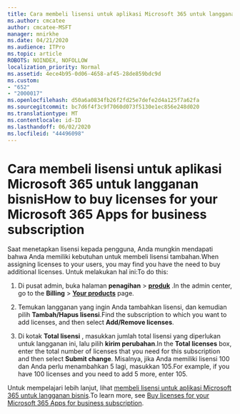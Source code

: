 ```yaml
---
title: Cara membeli lisensi untuk aplikasi Microsoft 365 untuk langganan bisnis
ms.author: cmcatee
author: cmcatee-MSFT
manager: mnirkhe
ms.date: 04/21/2020
ms.audience: ITPro
ms.topic: article
ROBOTS: NOINDEX, NOFOLLOW
localization_priority: Normal
ms.assetid: 4ece4b95-0d06-4658-af45-28de859bdc9d
ms.custom:
- "652"
- "2000017"
ms.openlocfilehash: d50a6a0834fb26f2fd25e7defe2d4a125f7a62fa
ms.sourcegitcommit: bc7d6f4f3c9f7060d073f5130e1ec856e248d020
ms.translationtype: MT
ms.contentlocale: id-ID
ms.lasthandoff: 06/02/2020
ms.locfileid: "44496098"
---
```

# <a name="how-to-buy-licenses-for-your-microsoft-365-apps-for-business-subscription"></a><span data-ttu-id="7f932-102">Cara membeli lisensi untuk aplikasi Microsoft 365 untuk langganan bisnis</span><span class="sxs-lookup"><span data-stu-id="7f932-102">How to buy licenses for your Microsoft 365 Apps for business subscription</span></span>

<span data-ttu-id="7f932-103">Saat menetapkan lisensi kepada pengguna, Anda mungkin mendapati bahwa Anda memiliki kebutuhan untuk membeli lisensi tambahan.</span><span class="sxs-lookup"><span data-stu-id="7f932-103">When assigning licenses to your users, you may find you have the need to buy additional licenses.</span></span> <span data-ttu-id="7f932-104">Untuk melakukan hal ini:</span><span class="sxs-lookup"><span data-stu-id="7f932-104">To do this:</span></span>
  
1. <span data-ttu-id="7f932-105">Di pusat admin, buka halaman **penagihan** \> **[produk](https://go.microsoft.com/fwlink/p/?linkid=842054)** .</span><span class="sxs-lookup"><span data-stu-id="7f932-105">In the admin center, go to the **Billing** \> **[Your products](https://go.microsoft.com/fwlink/p/?linkid=842054)** page.</span></span>

2. <span data-ttu-id="7f932-106">Temukan langganan yang ingin Anda tambahkan lisensi, dan kemudian pilih **Tambah/Hapus lisensi**.</span><span class="sxs-lookup"><span data-stu-id="7f932-106">Find the subscription to which you want to add licenses, and then select **Add/Remove licenses**.</span></span>

3. <span data-ttu-id="7f932-107">Di kotak **Total lisensi** , masukkan jumlah total lisensi yang diperlukan untuk langganan ini, lalu pilih **kirim perubahan**.</span><span class="sxs-lookup"><span data-stu-id="7f932-107">In the **Total licenses** box, enter the total number of licenses that you need for this subscription and then select **Submit change**.</span></span> <span data-ttu-id="7f932-108">Misalnya, jika Anda memiliki lisensi 100 dan Anda perlu menambahkan 5 lagi, masukkan 105.</span><span class="sxs-lookup"><span data-stu-id="7f932-108">For example, if you have 100 licenses and you need to add 5 more, enter 105.</span></span>

<span data-ttu-id="7f932-109">Untuk mempelajari lebih lanjut, lihat [membeli lisensi untuk aplikasi Microsoft 365 untuk langganan bisnis](https://docs.microsoft.com/microsoft-365/commerce/licenses/buy-licenses).</span><span class="sxs-lookup"><span data-stu-id="7f932-109">To learn more, see [Buy licenses for your Microsoft 365 Apps for business subscription](https://docs.microsoft.com/microsoft-365/commerce/licenses/buy-licenses).</span></span>